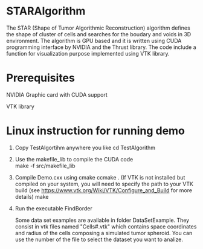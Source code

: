 # STARAlgorithm
The STAR (Shape of Tumor Algorithmic Reconstruction) algorithm defines the shape of cluster of cells and searches for the boudary and voids in 3D environment. The algorithm is GPU based and it is written using CUDA programming interface by NVIDIA and the Thrust library. The code include a function for visualization purpose implemented using VTK library.

Prerequisites
=============
NVIDIA Graphic card with CUDA support

VTK library


Linux instruction for running demo 
===========
1. Copy TestAlgortihm anywhere you like
     cd TestAlgorithm

2. Use the makefile_lib to compile the CUDA code  
     make -f src/makefile_lib

3. Compile Demo.cxx using cmake
     ccmake . 
      (If VTK is not installed but compiled on your system, you will need to specify the path to your VTK build
       (see https://www.vtk.org/Wiki/VTK/Configure_and_Build for more details)
     make

4. Run the executable FindBorder

   Some data set examples are available in folder DataSetExample. They consist in vtk files named "Cells#.vtk" which contains space coordinates and radius of the cells composing a simulated tumor spheroid.
   You can use the number of the file to select the dataset you want to analize. 
